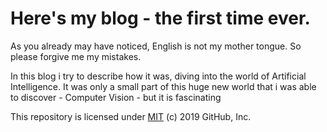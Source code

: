 # Here's my blog - the first time ever. 

As you already may have noticed, English is not my mother tongue. So please forgive me my mistakes.

In this blog i try to describe how it was, diving into the world of Artificial Intelligence. 
It was only a small part of this huge new world that i was able to discover - Computer Vision - but it is fascinating





This repository is licensed under [MIT](../LICENSE) (c) 2019 GitHub, Inc.
